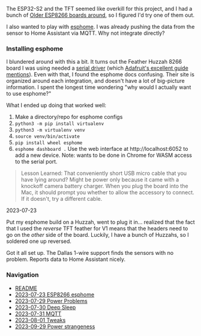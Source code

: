 The ESP32-S2 and the TFT seemed like overkill for this project, and I had a bunch of 
[Older ESP8266 boards around](https://learn.adafruit.com/adafruit-feather-huzzah-esp8266), so I figured I'd try one of them out.

I also wanted to play with [esphome](https://esphome.io/). I was already pushing the data from the sensor to Home Assistant via MQTT. Why not integrate directly?

### Installing esphome

I blundered around with this a bit. It turns out the Feather Huzzah 8266 board I was using needed a [serial driver](https://www.silabs.com/developers/usb-to-uart-bridge-vcp-drivers) (which [Adafruit's excellent guide mentions](https://learn.adafruit.com/adafruit-feather-huzzah-esp8266/using-nodemcu-lua)). Even with that, I found the esphome docs confusing. Their site is organized around each integration, and doesn't have a lot of big-picture information. I spent the longest time wondering "why would I actually want to use esphome?"

What I ended up doing that worked well: 
1. Make a directory/repo for esphome configs 
2. `python3 -m pip install virtualenv`
3. `python3 -m virtualenv venv`
4. `source venv/bin/activate`
5. `pip install wheel esphome`
6. `esphome dashboard .`
Use the web interface at http://localhost:6052 to add a new device. Note: wants to be done in Chrome for WASM access to the serial port.

> Lesson Learned: That conveniently short USB micro cable that you have lying around? Might be power only because it came with a knockoff camera battery charger. When you plug the board into the Mac, it should prompt you whether to allow the accessory to connect. If it doesn't, try a different cable.

2023-07-23

Put my esphome build on a Huzzah, went to plug it in... realized that the fact that I used the _reverse_ TFT feather for V1 means that the headers need to go on the _other_ side of the board. Luckily, I have a bunch of Huzzahs, so I soldered one up reversed.

Got it all set up. The Dallas 1-wire support finds the sensors with no problem. Reports data to Home Assistant nicely. 

### Navigation
* [README](README.md)
* [2023-07-23 ESP8266 esphome](2023-07-23%20ESP8266%20esphome.md)
* [2023-07-29 Power Problems](2023-07-29%20Power%20Problems.md)
* [2023-07-30 Deep Sleep](2023-07-30%20Deep%20Sleep.md)
* [2023-07-31 MQTT](2023-07-31%20MQTT.md)
* [2023-08-01 Tweaks](2023-08-01%20Tweaks.md)
* [2023-09-29 Power strangeness](2023-09-29%20Power%20strangeness.md)

